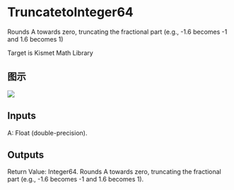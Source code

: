 # TruncatetoInteger64

Rounds A towards zero, truncating the fractional part (e.g., -1.6 becomes -1 and 1.6 becomes 1)

Target is Kismet Math Library

## 图示

![]($-20221218-19502570.png)

## Inputs

A: Float (double-precision).  

## Outputs

Return Value: Integer64. Rounds A towards zero, truncating the fractional part (e.g., -1.6 becomes -1 and 1.6 becomes 1).


